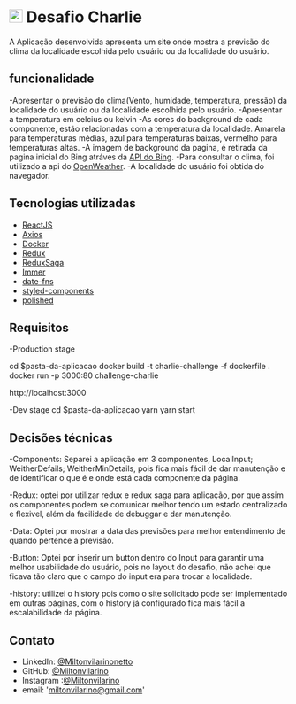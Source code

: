 # <img src="https://avatars1.githubusercontent.com/u/7063040?v=4&s=200.jpg" alt="HU" width="24" /> Desafio Charlie

A Aplicação desenvolvida apresenta um site onde mostra a previsão do clima da localidade escolhida pelo
usuário ou da localidade do usuário.

## funcionalidade

-Apresentar o previsão do clima(Vento, humidade, temperatura, pressão) da localidade do usuário ou da localidade escolhida pelo usuário.
-Apresentar a temperatura em celcius ou kelvin
-As cores do background de cada componente, estão relacionadas com a temperatura da localidade.
Amarela para temperaturas médias, azul para temperaturas baixas, vermelho para temperaturas altas.
-A imagem de background da pagina, é retirada da pagina inicial do Bing atráves da [API do Bing](https://www.bing.com/HPImageArchive.aspx?format=js&idx=0&n=1&mkt=pt-BR).
-Para consultar o clima, foi utilizado a api do [OpenWeather](http://api.openweathermap.org/data/2.5/weather?q={{location_name}}&APPID=7ba73e0eb8efe773ed08bfd0627f07b8).
-A localidade do usuário foi obtida do navegador.


## Tecnologias utilizadas

- [ReactJS](https://pt-br.reactjs.org/)
- [Axios](https://github.com/axios/axios#axios)
- [Docker](https://www.docker.com/)
- [Redux](https://redux.js.org//)
- [ReduxSaga](https://redux-saga.js.org/)
- [Immer](https://github.com/immerjs/immer)
- [date-fns](https://date-fns.org/)
- [styled-components](https://styled-components.com/)
- [polished](https://polished.js.org/)

## Requisitos

-Production stage

  cd $pasta-da-aplicacao
  docker build -t charlie-challenge -f dockerfile .
  docker run -p 3000:80 challenge-charlie

  http://localhost:3000

-Dev stage
  cd $pasta-da-aplicacao
  yarn
  yarn start

## Decisões técnicas

-Components:
Separei a aplicação em 3 componentes, LocalInput; WeitherDefails; WeitherMinDetails, pois fica mais
fácil de dar manutenção e de identificar o que é e
onde está cada componente da página.

-Redux:
optei por utilizar redux e redux saga para aplicação,
por que assim os componentes podem se comunicar melhor tendo um estado centralizado e flexivel, além da facilidade de debuggar e dar manutenção.

-Data:
Optei por mostrar a data das previsões para melhor entendimento de quando pertence a previsão.

-Button:
Optei por inserir um button dentro do Input para garantir uma melhor usabilidade do usuário, pois no layout do desafio, não achei que ficava tão claro que o
campo do input era para trocar a localidade.

-history:
utilizei o history pois como o site solicitado pode
ser implementado em outras páginas, com o history já configurado fica mais fácil a escalabilidade da página.

## Contato

- LinkedIn: [@Miltonvilarinonetto](https://www.linkedin.com/miltonvilarinonetto/)
- GitHub: [@Miltonvilarino](https://github.com/Miltonvilarino)
- Instagram :[@Miltonvilarino](https://www.instagram.com/miltonvilarino/)
- email: 'miltonvilarino@gmail.com'